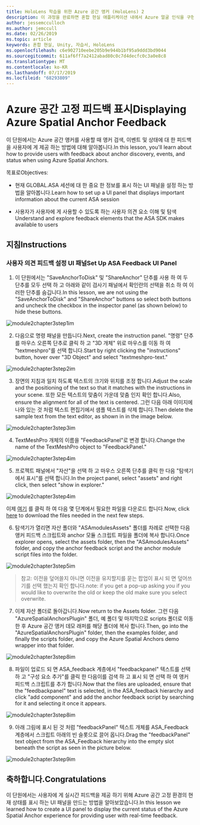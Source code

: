 ```yaml
---
title: HoloLens 학습을 위한 Azure 공간 앵커 (HoloLens) 2
description: 이 과정을 완료하면 혼합 현실 애플리케이션 내에서 Azure 얼굴 인식을 구현하는 방법을 이해할 수 있습니다.
author: jessemcculloch
ms.author: jemccull
ms.date: 02/26/2019
ms.topic: article
keywords: 혼합 현실, Unity, 자습서, HoloLens
ms.openlocfilehash: c6e902710eebe205b9e944b1bf95a9ddd3bd9044
ms.sourcegitcommit: 611af6ff7a2412abad80c0c7d4decfc0c3a0e8c8
ms.translationtype: MT
ms.contentlocale: ko-KR
ms.lasthandoff: 07/17/2019
ms.locfileid: "68293809"
---
```

# <a name="displaying-azure-spatial-anchor-feedback"></a><span data-ttu-id="b7c0b-104">Azure 공간 고정 피드백 표시</span><span class="sxs-lookup"><span data-stu-id="b7c0b-104">Displaying Azure Spatial Anchor Feedback</span></span>

<span data-ttu-id="b7c0b-105">이 단원에서는 Azure 공간 앵커를 사용할 때 앵커 검색, 이벤트 및 상태에 대 한 피드백을 사용자에 게 제공 하는 방법에 대해 알아봅니다.</span><span class="sxs-lookup"><span data-stu-id="b7c0b-105">In this lesson, you'll learn about how to provide users with feedback about anchor discovery, events, and status when using Azure Spatial Anchors.</span></span>

<span data-ttu-id="b7c0b-106">목표로</span><span class="sxs-lookup"><span data-stu-id="b7c0b-106">Objectives:</span></span>

* <span data-ttu-id="b7c0b-107">현재 GLOBAL.ASA 세션에 대 한 중요 한 정보를 표시 하는 UI 패널을 설정 하는 방법을 알아봅니다.</span><span class="sxs-lookup"><span data-stu-id="b7c0b-107">Learn how to set up a UI panel that displays important information about the current ASA session</span></span>

* <span data-ttu-id="b7c0b-108">사용자가 사용자에 게 사용할 수 있도록 하는 사용자 의견 요소 이해 및 탐색</span><span class="sxs-lookup"><span data-stu-id="b7c0b-108">Understand and explore feedback elements that the ASA SDK makes available to users</span></span>

## <a name="instructions"></a><span data-ttu-id="b7c0b-109">지침</span><span class="sxs-lookup"><span data-stu-id="b7c0b-109">Instructions</span></span>

### <a name="set-up-asa-feedback-ui-panel"></a><span data-ttu-id="b7c0b-110">사용자 의견 피드백 설정 UI 패널</span><span class="sxs-lookup"><span data-stu-id="b7c0b-110">Set Up ASA Feedback UI Panel</span></span>

1. <span data-ttu-id="b7c0b-111">이 단원에서는 "SaveAnchorToDisk" 및 "ShareAnchor" 단추를 사용 하 여 두 단추를 모두 선택 하 고 아래와 같이 검사기 패널에서 확인란의 선택을 취소 하 여 이러한 단추를 숨깁니다.</span><span class="sxs-lookup"><span data-stu-id="b7c0b-111">In this lesson, we are not using the "SaveAnchorToDisk" and "ShareAnchor" buttons so select both buttons and uncheck the checkbox in the inspector panel (as shown below) to hide these buttons.</span></span>
   

![module2chapter3step1im](images/module2chapter3step1im.PNG)

2. <span data-ttu-id="b7c0b-113">다음으로 명령 패널을 만듭니다.</span><span class="sxs-lookup"><span data-stu-id="b7c0b-113">Next, create the instruction panel.</span></span> <span data-ttu-id="b7c0b-114">"명령" 단추를 마우스 오른쪽 단추로 클릭 하 고 "3D 개체" 위로 마우스를 이동 하 여 "textmeshpro"를 선택 합니다.</span><span class="sxs-lookup"><span data-stu-id="b7c0b-114">Start by right clicking the "instructions" button, hover over "3D Object" and select "textmeshpro-text."</span></span>

![module2chapter3step2im](images/module2chapter3step2im.PNG)

3. <span data-ttu-id="b7c0b-116">장면의 지침과 일치 하도록 텍스트의 크기와 위치를 조정 합니다.</span><span class="sxs-lookup"><span data-stu-id="b7c0b-116">Adjust the scale and the positioning of the text so that it matches with the instructions in your scene.</span></span> <span data-ttu-id="b7c0b-117">또한 모든 텍스트의 맞춤이 가운데 맞춤 인지 확인 합니다.</span><span class="sxs-lookup"><span data-stu-id="b7c0b-117">Also, ensure the alignment for all of the text is centered.</span></span> <span data-ttu-id="b7c0b-118">그런 다음 아래 이미지에 나와 있는 것 처럼 텍스트 편집기에서 샘플 텍스트를 삭제 합니다.</span><span class="sxs-lookup"><span data-stu-id="b7c0b-118">Then delete the sample text from the text editor, as shown in in the image below.</span></span>

![module2chapter3step3im](images/module2chapter3step3im.PNG)

4. <span data-ttu-id="b7c0b-120">TextMeshPro 개체의 이름을 "FeedbackPanel"로 변경 합니다.</span><span class="sxs-lookup"><span data-stu-id="b7c0b-120">Change the name of the TextMeshPro object to "FeedbackPanel."</span></span>
   

![module2chapter3step4im](images/module2chapter3step4im.PNG)

5. <span data-ttu-id="b7c0b-122">프로젝트 패널에서 "자산"을 선택 하 고 마우스 오른쪽 단추를 클릭 한 다음 "탐색기에서 표시"를 선택 합니다.</span><span class="sxs-lookup"><span data-stu-id="b7c0b-122">In the project panel, select "assets" and right click, then select "show in explorer."</span></span>
   

![module2chapter3step4im](images/module2chapter3step5im.PNG)

<span data-ttu-id="b7c0b-124">이제 [여기](https://onedrive.live.com/?authkey=%21ABXEC8PvyQu8Qd8&id=5B7335C4342BCB0E%21395636&cid=5B7335C4342BCB0E) 를 클릭 하 여 다음 몇 단계에서 필요한 파일을 다운로드 합니다.</span><span class="sxs-lookup"><span data-stu-id="b7c0b-124">Now, click [here](https://onedrive.live.com/?authkey=%21ABXEC8PvyQu8Qd8&id=5B7335C4342BCB0E%21395636&cid=5B7335C4342BCB0E) to download the files needed in the next few steps.</span></span>

6. <span data-ttu-id="b7c0b-125">탐색기가 열리면 자산 폴더와 "ASAmodulesAssets" 폴더를 차례로 선택한 다음 앵커 피드백 스크립트와 anchor 모듈 스크립트 파일을 폴더에 복사 합니다.</span><span class="sxs-lookup"><span data-stu-id="b7c0b-125">Once explorer opens, select the assets folder, then the "ASAmodulesAssets" folder, and copy the anchor feedback script and the anchor module script files into the folder.</span></span> 

![module2chapter3step5im](images/module2chapter3step6im.PNG)

> <span data-ttu-id="b7c0b-127">참고: 이전을 덮어쓸지 아니면 이전을 유지할지를 묻는 팝업이 표시 되 면 덮어쓰기를 선택 했는지 확인 합니다.</span><span class="sxs-lookup"><span data-stu-id="b7c0b-127">note: if you get a pop-up asking you if you would like to overwrite the old or keep the old make sure you select overwrite.</span></span>

7. <span data-ttu-id="b7c0b-128">이제 자산 폴더로 돌아갑니다.</span><span class="sxs-lookup"><span data-stu-id="b7c0b-128">Now return to the Assets folder.</span></span> <span data-ttu-id="b7c0b-129">그런 다음 "AzureSpatialAnchorsPlugin" 폴더, 예 폴더 및 마지막으로 scripts 폴더로 이동한 후 Azure 공간 앵커 데모 래퍼를 해당 폴더에 복사 합니다.</span><span class="sxs-lookup"><span data-stu-id="b7c0b-129">Then, go into the "AzureSpatialAnchorsPlugin" folder, then the examples folder, and finally the scripts folder, and copy the Azure Spatial Anchors demo wrapper into that folder.</span></span> 

![module2chapter3step8im](images/module2chapter3step7im.PNG)

8. <span data-ttu-id="b7c0b-131">파일이 업로드 되 면 ASA_feedback 계층에서 "feedbackpanel" 텍스트를 선택 하 고 "구성 요소 추가"를 클릭 한 다음이를 검색 하 고 표시 되 면 선택 하 여 앵커 피드백 스크립트를 추가 합니다.</span><span class="sxs-lookup"><span data-stu-id="b7c0b-131">Now that the files are uploaded, ensure that the "feedbackpanel" text is selected, in the ASA_feedback hierarchy and click "add component" and add the anchor feedback script by searching for it and selecting it once it appears.</span></span> 

![module2chapter3step8im](images/module2chapter3step8im.PNG)

9. <span data-ttu-id="b7c0b-133">아래 그림에 표시 된 것 처럼 "feedbackPanel" 텍스트 개체를 ASA_Feedback 계층에서 스크립트 아래의 빈 슬롯으로 끌어 옵니다.</span><span class="sxs-lookup"><span data-stu-id="b7c0b-133">Drag the "feedbackPanel" text object from the ASA_Feedback hierarchy into the empty slot beneath the script as seen in the picture below.</span></span> 

![module2chapter3step9im](images/module2chapter3step9im.PNG)

## <a name="congratulations"></a><span data-ttu-id="b7c0b-135">축하합니다.</span><span class="sxs-lookup"><span data-stu-id="b7c0b-135">Congratulations</span></span>

<span data-ttu-id="b7c0b-136">이 단원에서는 사용자에 게 실시간 피드백을 제공 하기 위해 Azure 공간 고정 환경의 현재 상태를 표시 하는 UI 패널을 만드는 방법을 알아보았습니다.</span><span class="sxs-lookup"><span data-stu-id="b7c0b-136">In this lesson we learned how to create a UI panel to display the current status of the Azure Spatial Anchor experience for providing user with real-time feedback.</span></span>


